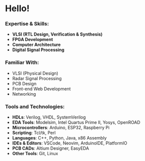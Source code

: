 # **Hello!**



### **Expertise & Skills:**
- **VLSI (RTL Design, Verification & Synthesis)**
- **FPGA Development**
- **Computer Architecture**
- **Digital Signal Processing**


### **Familiar With:**
- VLSI (Physical Design)
- Radar Signal Processing
- PCB Design
- Front-end Web Development
- Networking


### **Tools and Technologies:**
- **HDLs**: Verilog, VHDL, SystemVerilog
- **EDA Tools**: Modelsim, Intel Quartus Prime II, Yosys, OpenROAD
- **Microcontrollers**: Arduino, ESP32, Raspberry Pi
- **Scripting**: Tcl/tk, Perl
- **Languages**: C++, Python, Java, x86 Assembly
- **IDEs & Editors**: VSCode, Neovim, ArduinoIDE, PlatformIO
- **PCB CADs**: Altium Designer, EasyEDA
- **Other Tools**: Git, Linux
  
